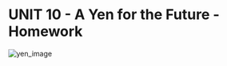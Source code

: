 # UNIT 10 - A Yen for the Future - Homework


![yen_image](https://user-images.githubusercontent.com/77623394/115800424-93891580-a3a8-11eb-8a63-e5038c3a8e1e.png)




